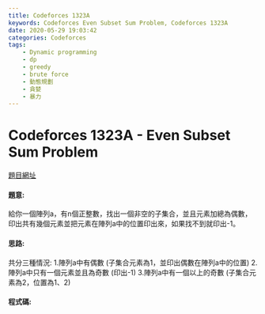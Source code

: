 ```yaml
---
title: Codeforces 1323A
keywords: Codeforces Even Subset Sum Problem, Codeforces 1323A
date: 2020-05-29 19:03:42
categories: Codeforces
tags:
    - Dynamic programming
    - dp
    - greedy
    - brute force
    - 動態規劃
    - 貪婪
    - 暴力
---
```

# Codeforces 1323A - Even Subset Sum Problem
[題目網址](https://codeforces.com/problemset/problem/1323/A)

#### 題意:
給你一個陣列a，有n個正整數，找出一個非空的子集合，並且元素加總為偶數，印出共有幾個元素並把元素在陣列a中的位置印出來，如果找不到就印出-1。
<!-- more -->
#### 思路:
共分三種情況:
1.陣列a中有偶數 (子集合元素為1，並印出偶數在陣列a中的位置)
2.陣列a中只有一個元素並且為奇數 (印出-1)
3.陣列a中有一個以上的奇數 (子集合元素為2，位置為1、2)
#### 程式碼:
<script src="https://gist.github.com/zxzxcc112/bc4473376e327fee857828cdb1bd46ed.js"></script>